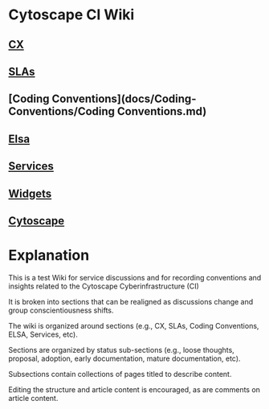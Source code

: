 # Cytoscape CI Wiki


## [CX](docs/CX/CX.md)
## [SLAs](docs/SLAs/SLAs.md)
## [Coding Conventions](docs/Coding-Conventions/Coding Conventions.md)
## [Elsa](docs/Elsa/Elsa.md)
## [Services](docs/Services/Services.md)
## [Widgets](docs/Widgets/Widgets.md)
## [Cytoscape](docs/Cytoscape/Cytoscape.md)

# Explanation
This is a test Wiki for service discussions and for recording conventions and insights related to the Cytoscape Cyberinfrastructure (CI)

It is broken into sections that can be realigned as discussions change and group conscientiousness shifts.

The wiki is organized around sections (e.g., CX, SLAs, Coding Conventions, ELSA, Services, etc). 

Sections are organized by status sub-sections (e.g., loose thoughts, proposal, adoption, early documentation, mature documentation, etc).

Subsections contain collections of pages titled to describe content.

Editing the structure and article content is encouraged, as are comments on article content.
